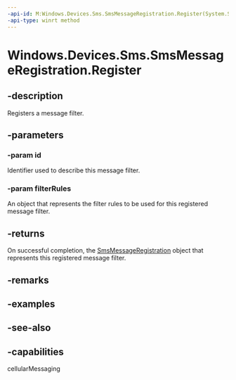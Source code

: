 ----api-id: M:Windows.Devices.Sms.SmsMessageRegistration.Register(System.String,Windows.Devices.Sms.SmsFilterRules)
-api-type: winrt method
---<!-- Method syntaxpublic Windows.Devices.Sms.SmsMessageRegistration Register(System.String id, Windows.Devices.Sms.SmsFilterRules filterRules)--># Windows.Devices.Sms.SmsMessageRegistration.Register## -descriptionRegisters a message filter.## -parameters### -param idIdentifier used to describe this message filter.### -param filterRulesAn object that represents the filter rules to be used for this registered message filter.## -returnsOn successful completion, the [SmsMessageRegistration](smsmessageregistration.md) object that represents this registered message filter.## -remarks## -examples## -see-also## -capabilitiescellularMessaging